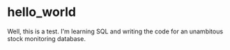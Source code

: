 # hello_world
Well, this is a test. I'm learning SQL and writing the code for an unambitous  stock monitoring database.
